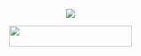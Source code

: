 <p align="center">
  <img src="https://telegra.ph/file/e576aa8308c49d945f433.jpg">
</p>

<p align="center"><a href="https://dashboard.heroku.com/new?template=https://github.com/BWFXMUSIC/ashishking"> <img src="https://img.shields.io/badge/Deploy%20On%20Heroku-bringle?style=for-the-badge&logo=heroku" width="220" height="38.45"/></a></p>
